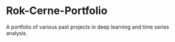 # Rok-Cerne-Portfolio
A portfolio of various past projects in deep learning and time series analysis.
